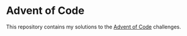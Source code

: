 # Advent of Code

This repository contains my solutions to the
[Advent of Code](https://adventofcode.com/) challenges.
